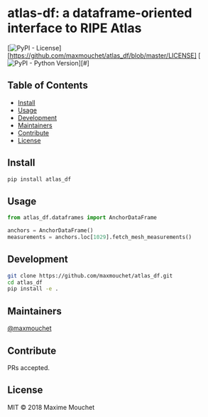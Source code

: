# atlas-df: a dataframe-oriented interface to RIPE Atlas

[![PyPI - License](https://img.shields.io/pypi/l/atlas_df.svg?style=flat-square)][https://github.com/maxmouchet/atlas_df/blob/master/LICENSE]
[![PyPI - Python Version](https://img.shields.io/pypi/pyversions/atlas_df.svg?style=flat-square)][#]



## Table of Contents

- [Install](#install)
- [Usage](#usage)
- [Development](#development)
- [Maintainers](#maintainers)
- [Contribute](#contribute)
- [License](#license)

## Install

```bash
pip install atlas_df
```

## Usage

```python
from atlas_df.dataframes import AnchorDataFrame

anchors = AnchorDataFrame()
measurements = anchors.loc[1029].fetch_mesh_measurements()
```

## Development

```bash
git clone https://github.com/maxmouchet/atlas_df.git
cd atlas_df
pip install -e .
```

## Maintainers

[@maxmouchet](https://github.com/maxmouchet)

## Contribute

PRs accepted.

## License

MIT © 2018 Maxime Mouchet
